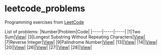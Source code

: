 # leetcode_problems
Programming exercises from [LeetCode](https://leetcode.com/problemset/)

List of problems:
|Number|Problem|Code|
|-----|-----|-----|
|1|Two Sum|[View](https://github.com/LucasGPrudente/leetcode_problems/tree/main/0001_two_sum)|
|3|Longest Substring Without Repeating Characters|[View](https://github.com/LucasGPrudente/leetcode_problems/tree/main/0003_longest_substring_without_repeating_characters)|
|7|Reverse Integer|[View](https://github.com/LucasGPrudente/leetcode_problems/tree/main/0007_reverse_integer)|
|9|Palindrome Number|[View](https://github.com/LucasGPrudente/leetcode_problems/tree/main/0009_palindrome_number)|
|13||[View](https://github.com/LucasGPrudente/leetcode_problems/tree/main/0013_roman_to_integer)|
|14||[View](https://github.com/LucasGPrudente/leetcode_problems/tree/main/0014_longest_common_prefix)|
|20||[View](https://github.com/LucasGPrudente/leetcode_problems/tree/main/0020_valid_parentheses)|
|26||[View](https://github.com/LucasGPrudente/leetcode_problems/tree/main/0026_remove_duplicates_from_sorted_array)|
|27||[View](https://github.com/LucasGPrudente/leetcode_problems/tree/main/0027_remove_element)|
|28||[View](https://github.com/LucasGPrudente/leetcode_problems/tree/main/0028_find_the_index_of_the_first_occurrence_in_a_string)|
